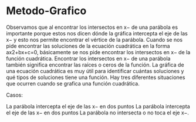 # Metodo-Grafico
Observamos que al encontrar los intersectos en x− de una parábola es importante porque estos nos dicen dónde la gráfica intercepta el eje de las x− y esto nos permite encontrar el vértice de la parábola. Cuando se nos pide encontrar las soluciones de la ecuación cuadrática en la forma ax2+bx+c=0, básicamente se nos pide encontrar los intersectos en x− de la función cuadrática. Encontrar los intersectos en x− de una parábola también significa encontrar las raíces o ceros de la función. La gráfica de una ecuación cuadrática es muy útil para identificar cuántas soluciones y qué tipos de soluciones tiene una función. Hay tres diferentes situaciones que ocurren cuando se grafica una función cuadrática.

Casos:

La parábola intercepta el eje de las x− en dos puntos
La parábola intercepta el eje de las x− en dos puntos
La parábola no intersecta o no toca el eje x−.
